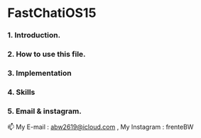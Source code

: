 # FastChatiOS15
### 1. Introduction. 


### 2. How to use this file. 


### 3. Implementation


### 4. Skills


### 5. Email & instagram. 

📫 My E-mail : abw2619@icloud.com , My Instagram : frenteBW
